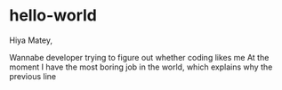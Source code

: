 # hello-world
Hiya Matey,

Wannabe developer trying to figure out whether coding likes me
At the moment I have the most boring job in the world, which explains why the previous line
